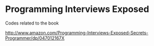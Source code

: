 Programming Interviews Exposed
==============================
Codes related to the book

http://www.amazon.com/Programming-Interviews-Exposed-Secrets-Programmer/dp/047012167X
